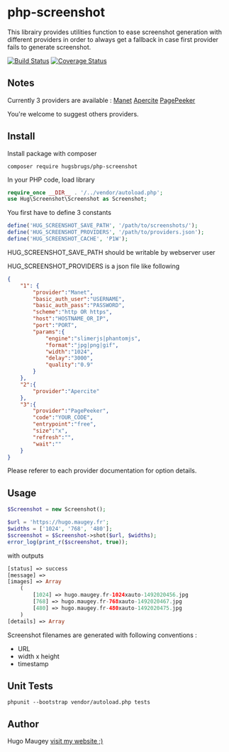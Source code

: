 # php-screenshot

This librairy provides utilities function to ease screenshot generation with different providers in order to always get a fallback in case first provider fails to generate screenshot.

[![Build Status](https://travis-ci.org/hugsbrugs/php-screenshot.svg?branch=master)](https://travis-ci.org/hugsbrugs/php-screenshot)
[![Coverage Status](https://coveralls.io/repos/github/hugsbrugs/php-screenshot/badge.svg?branch=master)](https://coveralls.io/github/hugsbrugs/php-screenshot?branch=master)

## Notes

Currently 3 providers are available :
[Manet](https://github.com/vbauer/manet)
[Apercite](http://www.apercite.fr/)
[PagePeeker](http://pagepeeker.com/)

You're welcome to suggest others providers.

## Install

Install package with composer
```
composer require hugsbrugs/php-screenshot
```

In your PHP code, load library
```php
require_once __DIR__ . '/../vendor/autoload.php';
use Hug\Screenshot\Screenshot as Screenshot;
```

You first have to define 3 constants
```php
define('HUG_SCREENSHOT_SAVE_PATH', '/path/to/screenshots/');
define('HUG_SCREENSHOT_PROVIDERS', '/path/to/providers.json');
define('HUG_SCREENSHOT_CACHE', 'P1W');
```

HUG_SCREENSHOT_SAVE_PATH should be writable by webserver user

HUG_SCREENSHOT_PROVIDERS is a json file like following

```json
{
	"1": {
		"provider":"Manet",
		"basic_auth_user":"USERNAME",
		"basic_auth_pass":"PASSWORD",
		"scheme":"http OR https",
		"host":"HOSTNAME_OR_IP",
		"port":"PORT",
		"params":{
			"engine":"slimerjs|phantomjs",
			"format":"jpg|png|gif",
			"width":"1024",
			"delay":"3000",
			"quality":"0.9"
		}
	},
	"2":{
		"provider":"Apercite"
	},
	"3":{
		"provider":"PagePeeker",
		"code":"YOUR_CODE",
		"entrypoint":"free",
		"size":"x",
		"refresh":"",
		"wait":""
	}
}
```

Please referer to each provider documentation for option details.

## Usage

```php
$Screenshot = new Screenshot();

$url = 'https://hugo.maugey.fr';
$widths = ['1024', '768', '480'];
$screenshot = $Screenshot->shot($url, $widths);
error_log(print_r($screenshot, true));
```
with outputs
```php
[status] => success
[message] => 
[images] => Array
    (
        [1024] => hugo.maugey.fr-1024xauto-1492020456.jpg
        [768] => hugo.maugey.fr-768xauto-1492020467.jpg
        [480] => hugo.maugey.fr-480xauto-1492020475.jpg
    )
[details] => Array
```

Screenshot filenames are generated with following conventions :
- URL
- width x height
- timestamp


## Unit Tests

```
phpunit --bootstrap vendor/autoload.php tests
```

## Author

Hugo Maugey [visit my website ;)](https://hugo.maugey.fr)

